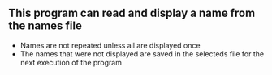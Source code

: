 ## This program can read and display a name from the names file
* Names are not repeated unless all are displayed once
* The names that were not displayed are saved in the selecteds file for the next execution of the program
